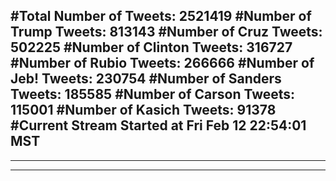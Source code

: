 #Total Number of Tweets: 2521419 
#Number of Trump Tweets: 813143
#Number of Cruz Tweets: 502225
#Number of Clinton Tweets: 316727
#Number of Rubio Tweets: 266666
#Number of Jeb! Tweets: 230754
#Number of Sanders Tweets: 185585
#Number of Carson Tweets: 115001
#Number of Kasich Tweets: 91378
#Current Stream Started at Fri Feb 12 22:54:01 MST
---
---
---

